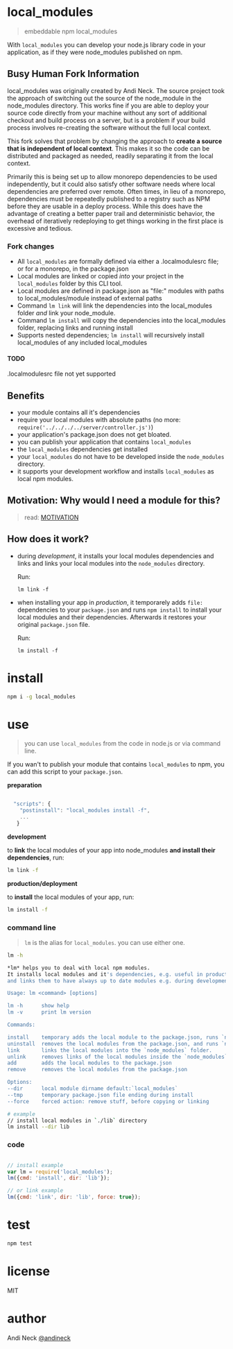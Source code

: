 # local_modules

> embeddable npm local_modules

With `local_modules` you can develop your node.js library code in your application, as if they were node_modules published on npm.

## Busy Human Fork Information

local_modules was originally created by Andi Neck. The source project took the approach of switching out the source of the node_module in the node_modules directory. This works fine if you are able to deploy your source code directly from your machine without any sort of additional checkout and build process on a server, but is a problem if your build process involves re-creating the software without the full local context.

This fork solves that problem by changing the approach to **create a source that is independent of local context**. This makes it so the code can be distributed and packaged as needed, readily separating it from the local context.

Primarily this is being set up to allow monorepo dependencies to be used independently, but it could also satisfy other software needs where local dependencies are preferred over remote. Often times, in lieu of a monorepo, dependencies must be repeatedly published to a registry such as NPM before they are usable in a deploy process. While this does have the advantage of creating a better paper trail and deterministic behavior, the overhead of iteratively redeploying to get things working in the first place is excessive and tedious.

### Fork changes

- All `local_modules` are formally defined via either a .localmodulesrc file; or for a monorepo, in the package.json
- Local modules are linked or copied *into* your project in the `local_modules` folder by this CLI tool.
- Local modules are defined in package.json as "file:" modules with paths to local_modules/module instead of external paths
- Command `lm link` will link the dependencies into the local_modules folder *and* link your node_module.
- Command `lm install` will copy the dependencies into the local_modules folder, replacing links and running install
- Supports nested dependencies; `lm install` will recursively install local_modules of any included local_modules

#### TODO

.localmodulesrc file not yet supported

## Benefits

- your module contains all it's dependencies
- require your local modules with absolute paths (no more: `require('../../../../server/controller.js')`)
- your application's package.json does not get bloated.
- you can publish your application that contains `local_modules`
- the `local_modules` dependencies get installed
- your `local_modules` do not have to be developed inside the `node_modules` directory.
- it supports your development workflow and installs `local_modules` as local npm modules.

## Motivation: Why would I need a module for this?

> read: [MOTIVATION](MOTIVATION.md)


## How does it work?

- during *development*, it installs your local modules dependencies and links and links your local modules into the `node_modules` directory.

  Run:

  ```
  lm link -f
  ```

- when installing your app in *production*, it temporarely adds `file:` dependencies to your `package.json` and runs `npm install` to install your local modules and their dependencies. Afterwards it restores your original `package.json` file.

  Run:

  ```
  lm install -f
  ```

# install

```sh
npm i -g local_modules
```

# use

> you can use `local_modules` from the code in node.js or via command line.


If you wan't to publish your module that contains `local_modules` to npm, you can add this script to your `package.json`.

**preparation**

```js

  "scripts": {
    "postinstall": "local_modules install -f",
    ...
   }

```

**development**

to **link** the local modules of your app into node_modules **and install their dependencies**, run:
```sh
lm link -f
```

**production/deployment**

to **install** the local modules of your app, run:
```sh
lm install -f
```


### command line

> `lm` is the alias for `local_modules`. you can use either one.

```sh
lm -h

*lm* helps you to deal with local npm modules.
It installs local modules and it's dependencies, e.g. useful in production,
and links them to have always up to date modules e.g. during development.

Usage: lm <command> [options]

lm -h      show help
lm -v      print lm version

Commands:

install    temporary adds the local module to the package.json, runs `npm install`, and removes them from package.json again.
uninstall  removes the local modules from the package.json, and runs `npm prune`, to remove the unneeded but installed modules.
link       links the local modules into the `node_modules` folder.
unlink     removes links of the local modules inside the `node_modules` folder.
add        adds the local modules to the package.json
remove     removes the local modules from the package.json

Options:
--dir      local module dirname default:`local_modules`
--tmp      temporary package.json file ending during install
--force    forced action: remove stuff, before copying or linking

```

```sh
# example
// install local modules in `./lib` directory
lm install --dir lib


```

### code

```js

// install example
var lm = require('local_modules');
lm({cmd: 'install', dir: 'lib'});

// or link example
lm({cmd: 'link', dir: 'lib', force: true});

```

# test

```sh
npm test
```


# license
MIT


# author
Andi Neck [@andineck](https://twitter.com/andineck)